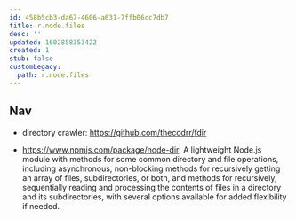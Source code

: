```yaml
---
id: 458b5cb3-da67-4606-a631-7ffb06cc7db7
title: r.node.files
desc: ''
updated: 1602858353422
created: 1
stub: false
customLegacy:
  path: r.node.files
---
```


## Nav
- directory crawler: https://github.com/thecodrr/fdir


- https://www.npmjs.com/package/node-dir: A lightweight Node.js module with methods for some common directory and file operations, including asynchronous, non-blocking methods for recursively getting an array of files, subdirectories, or both, and methods for recursively, sequentially reading and processing the contents of files in a directory and its subdirectories, with several options available for added flexibility if needed.

